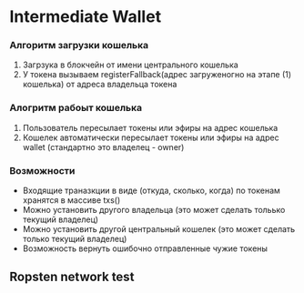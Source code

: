 # Intermediate Wallet

### Алгоритм загрузки кошелька

1. Загрзука в блокчейн от имени центрального кошелька
2. У токена вызываем registerFallback(адрес загруженогно на этапе (1) кошелька) от адреса владельца токена

### Алогритм рабоыт кошелька 

1. Пользователь пересылает токены или эфиры на адрес кошелька
2. Кошелек автоматически пересылает токены или эфиры на адрес wallet (стандартно это владелец - owner)

### Возможности
* Входящие траназкции в виде (откуда, сколько, когда) по токенам хранятся в массиве txs()
* Можно установить другого владельца (это может сделать тольько текущий владелец)
* Можно установить другой центральный кошелек (это может сделать только текущий владелец)
* Возможность вернуть ошибочно отправленные чужие токены

## Ropsten network test 

